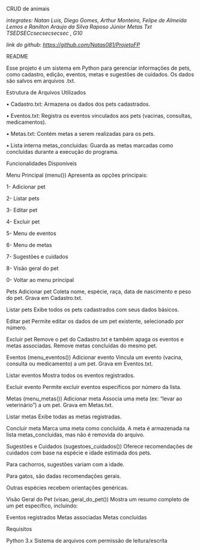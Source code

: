 CRUD de animais

*integrates: Natan Luis, Diego Gomes, Arthur Monteiro, Felipe de Almeida Lemos e Ranilton Araujo da Silva Raposo Júnior Metas Txt TSEDSECcsecsecsecsec , G10*

*link do github: https://github.com/Natas081/ProjetoFP*

README

Esse projeto é um sistema em Python para gerenciar informações de pets, como cadastro, edição, eventos, metas e sugestões de cuidados. Os dados são salvos em arquivos .txt.

Estrutura de Arquivos Utilizados

• Cadastro.txt: Armazena os dados dos pets cadastrados.

• Eventos.txt: Registra os eventos vinculados aos pets (vacinas, consultas, medicamentos).

• Metas.txt: Contém metas a serem realizadas para os pets.

• Lista interna metas_concluidas: Guarda as metas marcadas como concluídas durante a execução do programa.

Funcionalidades Disponíveis

Menu Principal (menu())
Apresenta as opções principais:

1- Adicionar pet

2- Listar pets

3- Editar pet

4- Excluir pet

5- Menu de eventos

6- Menu de metas

7- Sugestões e cuidados

8- Visão geral do pet

0- Voltar ao menu principal

Pets
Adicionar pet
Coleta nome, espécie, raça, data de nascimento e peso do pet. Grava em Cadastro.txt.

Listar pets
Exibe todos os pets cadastrados com seus dados básicos.

Editar pet
Permite editar os dados de um pet existente, selecionado por número.

Excluir pet
Remove o pet do Cadastro.txt e também apaga os eventos e metas associadas. Remove metas concluídas do mesmo pet.

Eventos (menu_eventos())
Adicionar evento
Vincula um evento (vacina, consulta ou medicamento) a um pet. Grava em Eventos.txt.

Listar eventos
Mostra todos os eventos registrados.

Excluir evento
Permite excluir eventos específicos por número da lista.

Metas (menu_metas())
Adicionar meta
Associa uma meta (ex: “levar ao veterinário”) a um pet. Grava em Metas.txt.

Listar metas
Exibe todas as metas registradas.

Concluir meta
Marca uma meta como concluída. A meta é armazenada na lista metas_concluidas, mas não é removida do arquivo.

Sugestões e Cuidados (sugestoes_cuidados())
Oferece recomendações de cuidados com base na espécie e idade estimada dos pets.

Para cachorros, sugestões variam com a idade.

Para gatos, são dadas recomendações gerais.

Outras espécies recebem orientações genéricas.

Visão Geral do Pet (visao_geral_do_pet())
Mostra um resumo completo de um pet específico, incluindo:

Eventos registrados
Metas associadas
Metas concluídas

Requisitos

Python 3.x
Sistema de arquivos com permissão de leitura/escrita
